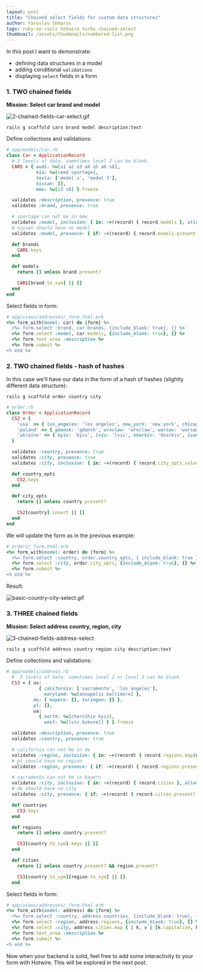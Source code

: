 ```yaml
---
layout: post
title: "Chained select fields for custom data structures"
author: Yaroslav Shmarov
tags: ruby-on-rails hotwire turbo chained-select
thumbnail: /assets/thumbnails/numbered-list.png
---
```


In this post I want to demonstrate:
* defining data structures in a model
* adding conditional `validations`
* displaying `select` fields in a form

### 1. TWO chained fields

**Mission: Select car brand and model**

![2-chained-fields-car-select.gif](/assets/images/2-chained-fields-car-select.gif)

```shell
rails g scaffold cars brand model description:text
```

Define collections and validations:

```ruby
# app/models/car.rb
class Car < ApplicationRecord
  # 2 levels of data. sometimes level 2 can be blank.
  CARS = { audi: %w[a1 a2 a3 a4 a5 a6 s8],
           kia: %w[ceed sportage],
           tesla: ['model x', 'model 3'],
           nissan: [],
           bmw: %w[i3 s8] }.freeze

  validates :description, presence: true
  validates :brand, presence: true

  # sportage can not be in bmw
  validates :model, inclusion: { in: ->(record) { record.models }, allow_blank: true }
  # nissan should have no model
  validates :model, presence: { if: ->(record) { record.models.present? } }

  def brands
    CARS.keys
  end

  def models
    return [] unless brand.present?

    CARS[brand.to_sym] || []
  end
end
```

Select fields in form:

```ruby
# app/views/addresses/_form.html.erb
<%= form_with(model: car) do |form| %>
  <%= form.select :brand, car.brands, {include_blank: true}, {} %>
  <%= form.select :model, car.models, {include_blank: true}, {} %>
  <%= form.text_area :description %>
  <%= form.submit %>
<% end %>
```

### 2. TWO chained fields - hash of hashes

In this case we'll have our data in the form of a hash of hashes (slightly different data structure):

```shell
rails g scaffold order country city
```

```ruby
# order.rb
class Order < ApplicationRecord
  CS2 = {
    'usa' => { los_angeles: 'los angeles', new_york: 'new york', chicago: 'chicago' },
    'poland' => { gdansk: 'gdansk', wroclaw: 'wroclaw', warsaw: 'warsaw' },
    'ukraine' => { kyiv: 'kyiv', lviv: 'lviv', kharkiv: 'kharkiv', ivano_frankivsk: "ivano-frankivsk" }
  }

  validates :country, presence: true
  validates :city, presence: true
  validates :city, inclusion: { in: ->(record) { record.city_opts.values.map(&:to_s) }, allow_blank: true }

  def country_opts
    CS2.keys
  end

  def city_opts
    return [] unless country.present?

    CS2[country].invert || []
  end
end
```

We will update the form as in the previous example: 

```ruby
# orders/_form.html.erb
<%= form_with(model: order) do |form| %>
  <%= form.select :country, order.country_opts, { include_blank: true }, {} %>
  <%= form.select :city, order.city_opts, {include_blank: true}, {} %>
  <%= form.submit %>
<% end %>
```

Result:

![basic-country-city-select.gif](/assets/images/basic-country-city-select.gif)

### 3. THREE chained fields

**Mission: Select address country, region, city**

![3-chained-fields-address-select](/assets/images/3-chained-fields-address-select.gif)

```shell
rails g scaffold address country region city description:text
```

Define collections and validations:

```ruby
# app/models/address.rb
  #  3 levels of data. sometimes level 2 or level 3 can be blank
  CS3 = { us:
            { california: ['sacramento', 'los angeles'],
              maryland: %w[annapolis baltimore] },
          de: { bayern: {}, turingen: {} },
          pl: {},
          ua:
            { north: %w[chernihiv kyiv],
              west: %w[lviv bukovel] } }.freeze

  validates :description, presence: true
  validates :country, presence: true

  # california can not be in de
  validates :region, inclusion: { in: ->(record) { record.regions.map(&:to_s) }, allow_blank: true }
  # pl should have no region
  validates :region, presence: { if: ->(record) { record.regions.present? } }

  # sacramento can not be in bayern
  validates :city, inclusion: { in: ->(record) { record.cities }, allow_blank: true }
  # de should have no city
  validates :city, presence: { if: ->(record) { record.cities.present? } }

  def countries
    CS3.keys
  end

  def regions
    return [] unless country.present?

    CS3[country.to_sym].keys || []
  end

  def cities
    return [] unless country.present? && region.present?

    CS3[country.to_sym][region.to_sym] || []
  end
```

Select fields in form:

```ruby
# app/views/addresses/_form.html.erb
<%= form_with(model: address) do |form| %>
  <%= form.select :country, address.countries, {include_blank: true}, {} %>
  <%= form.select :region, address.regions, {include_blank: true}, {} %>
  <%= form.select :city, address.cities.map { | k, v | [k.capitalize, k] }, {include_blank: true}, {} %>
  <%= form.text_area :description %>
  <%= form.submit %>
<% end %>
```

Now when your backend is solid, feel free to add some interactivity to your form with Hotwire. This will be explored in the next post.
